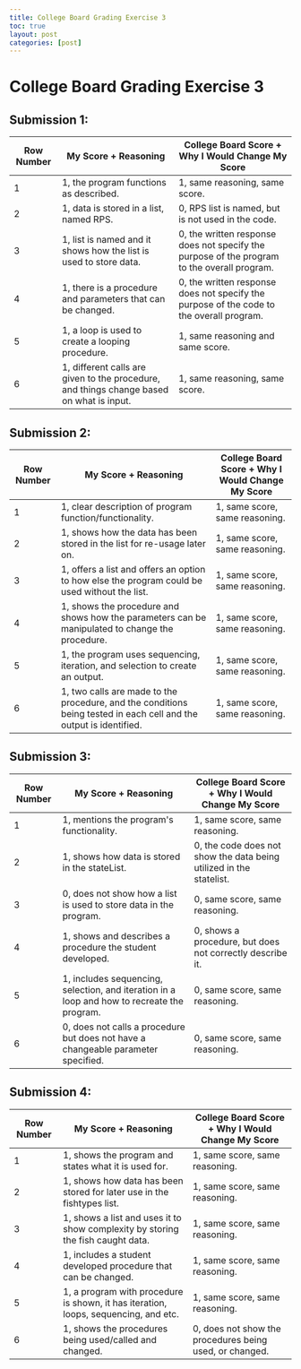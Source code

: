 ```yaml
---
title: College Board Grading Exercise 3
toc: true
layout: post
categories: [post]
---
```

# College Board Grading Exercise 3

## Submission 1:

| Row Number | My Score + Reasoning | College Board Score + Why I Would Change My Score |
| --- | --- | --- |
| 1 | 1, the program functions as described. | 1, same reasoning, same score. |
| 2 | 1, data is stored in a list, named RPS. | 0, RPS list is named, but is not used in the code. |
| 3 | 1, list is named and it shows how the list is used to store data.| 0, the written response does not specify the purpose of the program to the overall program. |
| 4 | 1, there is a procedure and parameters that can be changed. | 0, the written response does not specify the purpose of the code to the overall program. |
| 5 | 1, a loop is used to create a looping procedure.| 1, same reasoning and same score. |
| 6 | 1, different calls are given to the procedure, and things change based on what is input. | 1, same reasoning, same score. |

## Submission 2:

| Row Number | My Score + Reasoning | College Board Score + Why I Would Change My Score|
| --- | --- | --- |
| 1 | 1, clear description of program function/functionality. | 1, same score, same reasoning. |
| 2 | 1, shows how the data has been stored in the list for re-usage later on.| 1, same score, same reasoning. |
| 3 | 1, offers a list and offers an option to how else the program could be used without the list. | 1, same score, same reasoning.  |
| 4 | 1, shows the procedure and shows how the parameters can be manipulated to change the procedure. | 1, same score, same reasoning. |
| 5 | 1, the program uses sequencing, iteration, and selection to create an output. | 1, same score, same reasoning. |
| 6 | 1, two calls are made to the procedure, and the conditions being tested in each cell and the output is identified. | 1, same score, same reasoning. |

## Submission 3:

| Row Number | My Score + Reasoning | College Board Score + Why I Would Change My Score|
| --- | --- | --- |
| 1 | 1, mentions the program's functionality. | 1, same score, same reasoning. |
| 2 | 1, shows how data is stored in the stateList. | 0, the code does not show the data being utilized in the statelist. |
| 3 | 0, does not show how a list is used to store data in the program. | 0, same score, same reasoning. |
| 4 | 1, shows and describes a procedure the student developed.| 0,  shows a procedure, but does not correctly describe it. |
| 5 | 1, includes sequencing, selection, and iteration in a loop and how to recreate the program. | 0, same score, same reasoning. |
| 6 | 0, does not calls a procedure but does not have a changeable parameter specified. | 0, same score, same reasoning. |

## Submission 4:

| Row Number | My Score + Reasoning | College Board Score + Why I Would Change My Score|
| --- | --- | --- |
| 1 | 1, shows the program and states what it is used for. | 1, same score, same reasoning. |
| 2 | 1, shows how data has been stored for later use in the fishtypes list. | 1, same score, same reasoning.|
| 3 | 1, shows a list and uses it to show complexity by storing the fish caught data. | 1, same score, same reasoning. |
| 4 | 1, includes a student developed procedure that can be changed. | 1, same score, same reasoning. |
| 5 | 1, a program with procedure is shown, it has iteration, loops, sequencing, and etc. | 1, same score, same reasoning. |
| 6 | 1, shows the procedures being used/called and changed. | 0, does not show the procedures being used, or changed. |
